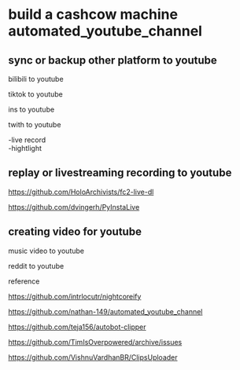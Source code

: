# build a cashcow machine automated_youtube_channel



## sync or backup other platform to youtube 

bilibili to youtube 


tiktok to youtube 

ins to youtube


twith to youtube 

-live record    
-hightlight    



## replay or livestreaming recording to youtube

https://github.com/HoloArchivists/fc2-live-dl

https://github.com/dvingerh/PyInstaLive


## creating video for youtube 

music video to youtube 


reddit to youtube















reference 

https://github.com/intrlocutr/nightcoreify

https://github.com/nathan-149/automated_youtube_channel


https://github.com/teja156/autobot-clipper


https://github.com/TimIsOverpowered/archive/issues

https://github.com/VishnuVardhanBR/ClipsUploader
